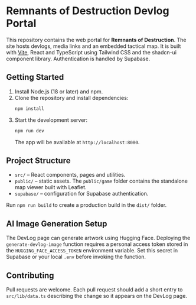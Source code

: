 # Remnants of Destruction Devlog Portal

This repository contains the web portal for **Remnants of Destruction**. The site hosts devlogs, media links and an embedded tactical map. It is built with [Vite](https://vitejs.dev/), React and TypeScript using Tailwind CSS and the shadcn-ui component library. Authentication is handled by Supabase.

## Getting Started

1. Install Node.js (18 or later) and npm.
2. Clone the repository and install dependencies:
   ```bash
   npm install
   ```
3. Start the development server:
   ```bash
   npm run dev
   ```
   The app will be available at `http://localhost:8080`.

## Project Structure

- `src/` – React components, pages and utilities.
- `public/` – static assets. The `public/game` folder contains the standalone map viewer built with Leaflet.
- `supabase/` – configuration for Supabase authentication.

Run `npm run build` to create a production build in the `dist/` folder.

## AI Image Generation Setup

The DevLog page can generate artwork using Hugging Face. Deploying the
`generate-devlog-image` function requires a personal access token stored in the
`HUGGING_FACE_ACCESS_TOKEN` environment variable. Set this secret in Supabase or
your local `.env` before invoking the function.

## Contributing

Pull requests are welcome. Each pull request should add a short entry to `src/lib/data.ts` describing the change so it appears on the DevLog page.
